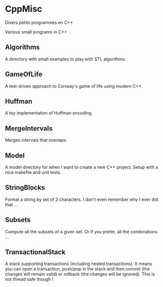# CppMisc

Divers petits programmes en C++

Various small programs in C++

## Algorithms
A directory with small examples to play with STL algorithms.

## GameOfLife
A test-driven approach to Conway's game of life using modern C++.

## Huffman
A toy implementation of Huffman encoding.

## MergeIntervals
Merges intervals that overlaps.

## Model
A model directory for when I want to create a new C++ project.
Setup with a nice makefile and unit tests.

## StringBlocks
Format a string by set of 3 characters. I don't even remember why I ever did that ...

## Subsets
Compute all the subsets of a given set. Or if you prefer, all the combinations ...

## TransactionalStack
A stack supporting transactions (including nested transactions).
It means you can open a transaction, push/pop in the stack and then commit (the changes will remain valid) or rollback (the changes will be ignored).
This is not thread safe though !

